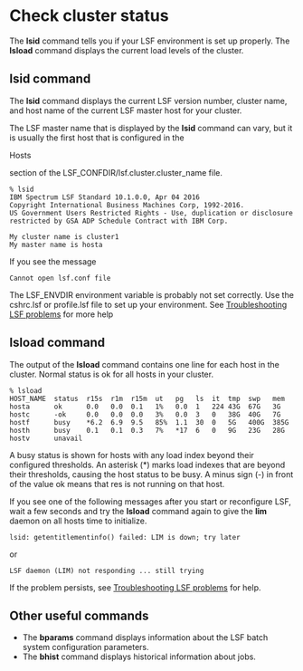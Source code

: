 # Check cluster status

The **lsid** command tells you if your LSF environment is set up properly. The **lsload** command displays the current load levels of the cluster.

## lsid command

The **lsid** command displays the current LSF version number, cluster name, and host name of the current LSF master host for your cluster.

The LSF master name that is displayed by the **lsid** command can vary, but it is usually the first host that is configured in the 

Hosts

 section of the LSF_CONFDIR/lsf.cluster.cluster_name file.

```
% lsid
IBM Spectrum LSF Standard 10.1.0.0, Apr 04 2016
Copyright International Business Machines Corp, 1992-2016.
US Government Users Restricted Rights - Use, duplication or disclosure restricted by GSA ADP Schedule Contract with IBM Corp.

My cluster name is cluster1
My master name is hosta
```

If you see the message

```
Cannot open lsf.conf file
```

The LSF_ENVDIR environment variable is probably not set correctly. Use the cshrc.lsf or profile.lsf file to set up your environment. See [Troubleshooting LSF problems](https://www.ibm.com/support/knowledgecenter/SSWRJV_10.1.0/lsf_admin/troubleshooting_common_problems_lsf.html?view=kc#v3534299) for more help

## lsload command

The output of the **lsload** command contains one line for each host in the cluster. Normal status is ok for all hosts in your cluster.

```
% lsload
HOST_NAME  status  r15s  r1m  r15m  ut   pg   ls  it  tmp  swp   mem
hosta      ok      0.0   0.0  0.1   1%   0.0  1   224 43G  67G   3G
hostc      -ok     0.0   0.0  0.0   3%   0.0  3   0   38G  40G   7G
hostf      busy    *6.2  6.9  9.5   85%  1.1  30  0   5G   400G  385G
hosth      busy    0.1   0.1  0.3   7%   *17  6   0   9G   23G   28G
hostv      unavail
```

A busy status is shown for hosts with any load index beyond their configured thresholds. An asterisk (*) marks load indexes that are beyond their thresholds, causing the host status to be busy. A minus sign (-) in front of the value ok means that res is not running on that host.

If you see one of the following messages after you start or reconfigure LSF, wait a few seconds and try the **lsload** command again to give the **lim** daemon on all hosts time to initialize.

```
lsid: getentitlementinfo() failed: LIM is down; try later
```

or

```
LSF daemon (LIM) not responding ... still trying
```

If the problem persists, see [Troubleshooting LSF problems](https://www.ibm.com/support/knowledgecenter/SSWRJV_10.1.0/lsf_admin/troubleshooting_common_problems_lsf.html?view=kc#v3534299) for help.

## Other useful commands

- The **bparams** command displays information about the LSF batch system configuration parameters.
- The **bhist** command displays historical information about jobs.